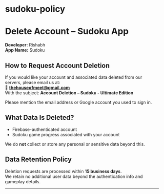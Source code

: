 # sudoku-policy
# Delete Account – Sudoku App

**Developer:** Rishabh  
**App Name:** Sudoku  

## How to Request Account Deletion

If you would like your account and associated data deleted from our servers, please email us at:  
📧 **thehouseofmeet@gmail.com**  
With the subject: **Account Deletion – Sudoku - Ultimate Edition**

Please mention the email address or Google account you used to sign in.

## What Data Is Deleted?

- Firebase-authenticated account
- Sudoku game progress associated with your account

We do **not** collect or store any personal or sensitive data beyond this.

## Data Retention Policy

Deletion requests are processed within **15 business days**.  
We retain no additional user data beyond the authentication info and gameplay details.

---
